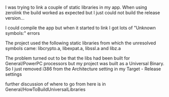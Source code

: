 


I was trying to link a couple of static libraries in my app.
When using zerolink the build worked as expected but I just could not build the release version...

I could compile the app but when it started to link I got lots of "Unknown symbols:" errors

The project used the following static libraries from which the unresolved symbols came: libcrypto.a, libexpat.a, libssl.a and libz.a

The problem turned out to be that the libs had been built for General/PowerPC processors but my project was built as a Universal Binary.
So I just removed i386 from the Architecture setting in my Target - Release settings

further discussion of where to go from here is in General/HowToBuildUniversalLibraries
